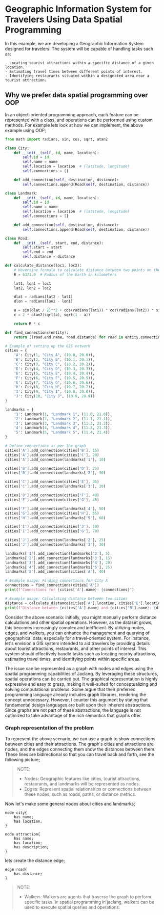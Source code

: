 # Geographic Information System for Travelers Using Data Spatial Programming

In this example, we are developing a Geographic Information System designed for travelers. The system will be capable of handling tasks such as:

    - Locating tourist attractions within a specific distance of a given location.
    - Estimating travel times between different points of interest.
    - Identifying restaurants situated within a designated area near a tourist attraction.

## Why we prefer data spatial programming over OOP

In an object-oriented programming approach, each feature can be represented with a class, and operations can be performed using custom methods. For example lets look at how we can implement, the above example using OOP;

```python
from math import radians, sin, cos, sqrt, atan2

class City:
    def __init__(self, id, name, location):
        self.id = id
        self.name = name
        self.location = location  # (latitude, longitude)
        self.connections = []

    def add_connection(self, destination, distance):
        self.connections.append(Road(self, destination, distance))

class Landmark:
    def __init__(self, id, name, location):
        self.id = id
        self.name = name
        self.location = location  # (latitude, longitude)
        self.connections = []

    def add_connection(self, destination, distance):
        self.connections.append(Road(self, destination, distance))

class Road:
    def __init__(self, start, end, distance):
        self.start = start
        self.end = end
        self.distance = distance

def calculate_distance(loc1, loc2):
    # Haversine formula to calculate distance between two points on the Earth
    R = 6371.0  # Radius of the Earth in kilometers

    lat1, lon1 = loc1
    lat2, lon2 = loc2

    dlat = radians(lat2 - lat1)
    dlon = radians(lon2 - lon1)

    a = sin(dlat / 2)**2 + cos(radians(lat1)) * cos(radians(lat2)) * sin(dlon / 2)**2
    c = 2 * atan2(sqrt(a), sqrt(1 - a))

    return R * c

def find_connections(entity):
    return [(road.end.name, road.distance) for road in entity.connections]

# Example of setting up the GIS network
cities = {
    'A': City(1, "City A", (10.0, 20.0)),
    'B': City(2, "City B", (10.1, 20.1)),
    'C': City(3, "City C", (10.2, 20.2)),
    'D': City(4, "City D", (10.3, 20.3)),
    'E': City(5, "City E", (10.4, 20.4)),
    'F': City(6, "City F", (10.5, 20.5)),
    'G': City(7, "City G", (10.6, 20.6)),
    'H': City(8, "City H", (10.7, 20.7)),
    'I': City(9, "City I", (10.8, 20.8)),
    'J': City(10, "City J", (10.9, 20.9))
}

landmarks = {
    '1': Landmark(1, "Landmark 1", (11.0, 21.0)),
    '2': Landmark(2, "Landmark 2", (11.1, 21.1)),
    '3': Landmark(3, "Landmark 3", (11.2, 21.2)),
    '4': Landmark(4, "Landmark 4", (11.3, 21.3)),
    '5': Landmark(5, "Landmark 5", (11.4, 21.4))
}

# Define connections as per the graph
cities['A'].add_connection(cities['B'], 15)
cities['A'].add_connection(cities['C'], 20)
cities['A'].add_connection(landmarks['1'], 10)

cities['B'].add_connection(cities['D'], 25)
cities['B'].add_connection(landmarks['2'], 30)

cities['C'].add_connection(cities['E'], 35)
cities['C'].add_connection(landmarks['3'], 20)

cities['D'].add_connection(cities['F'], 40)
cities['E'].add_connection(cities['G'], 45)

cities['F'].add_connection(landmarks['4'], 50)
cities['G'].add_connection(cities['H'], 55)
cities['H'].add_connection(landmarks['5'], 60)

cities['I'].add_connection(cities['J'], 10)
cities['I'].add_connection(cities['G'], 70)

cities['J'].add_connection(landmarks['2'], 25)
cities['J'].add_connection(landmarks['3'], 30)

landmarks['1'].add_connection(landmarks['2'], 5)
landmarks['2'].add_connection(landmarks['3'], 15)
landmarks['3'].add_connection(landmarks['4'], 20)
landmarks['4'].add_connection(landmarks['5'], 25)
landmarks['5'].add_connection(cities['A'], 40)

# Example usage: Finding connections for City A
connections = find_connections(cities['A'])
print(f"Connections for {cities['A'].name}: {connections}")

# Example usage: Calculating distance between two cities
distance = calculate_distance(cities['A'].location, cities['B'].location)
print(f"Distance between {cities['A'].name} and {cities['B'].name}: {distance:.2f} km")
```

Consider the above scenario: initially, you might manually perform distance calculations and other spatial operations. However, as the dataset grows, this becomes increasingly complex and inefficient. By utilizing nodes, edges, and walkers, you can enhance the management and querying of geographical data, especially for a travel-oriented system. For instance, let's envision a GIS system intended to aid travelers by providing details about tourist attractions, restaurants, and other points of interest. This system should effectively handle tasks such as locating nearby attractions, estimating travel times, and identifying points within specific areas.

The issue can be represented as a graph with nodes and edges using the spatial programming capabilities of Jaclang. By leveraging these structures, spatial operations can be carried out. The graphical representation is highly expressive and easy to grasp, making it well-suited for conceptualizing and solving computational problems. Some argue that their preferred programming language already includes graph libraries, rendering the concept unnecessary. However, I counter this argument by stating that fundamental design languages are built upon their inherent abstractions. Since graphs are not part of these abstractions, the language is not optimized to take advantage of the rich semantics that graphs offer.

### Graph representation of the problem

To represent the above scenario, we can use a graph to show connections between cities and their attractions. The graph's cities and attractions are nodes, and the edges connecting them show the distances between them. These lines are bidirectional so that you can travel back and forth, see the following picture;

> NOTE:
> + Nodes: Geographic features like cities, tourist attractions, restaurants, and landmarks will be represented as nodes.
> + Edges: Represent spatial relationships or connections between these nodes, such as roads, paths, or distance metrics.

Now let's make some general nodes about cities and landmarks;

```jac
node city{
    has name;
    has location;
}

node attraction{
    has name;
    has location;
    has description;
}
```

lets create the distance edge;

```jac
edge road{
    has distance;
}
```

> NOTE:
> + Walkers: Walkers are agents that traverse the graph to perform specific tasks. In spatial programming in jaclang, walkers can be used to execute spatial queries and operations. 
